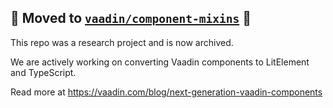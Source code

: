 ## 🚨 Moved to [`vaadin/component-mixins`](https://github.com/vaadin/component-mixins) 🚨

This repo was a research project and is now archived.

We are actively working on converting Vaadin components to LitElement and TypeScript.

Read more at https://vaadin.com/blog/next-generation-vaadin-components
